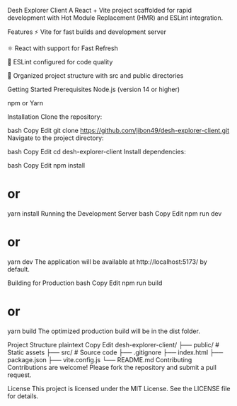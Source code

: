 Desh Explorer Client
A React + Vite project scaffolded for rapid development with Hot Module Replacement (HMR) and ESLint integration.​

Features
⚡ Vite for fast builds and development server

⚛️ React with support for Fast Refresh

🧹 ESLint configured for code quality

📁 Organized project structure with src and public directories​

Getting Started
Prerequisites
Node.js (version 14 or higher)

npm or Yarn​

Installation
Clone the repository:​

bash
Copy
Edit
git clone https://github.com/jibon49/desh-explorer-client.git
Navigate to the project directory:​

bash
Copy
Edit
cd desh-explorer-client
Install dependencies:​

bash
Copy
Edit
npm install
# or
yarn install
Running the Development Server
bash
Copy
Edit
npm run dev
# or
yarn dev
The application will be available at http://localhost:5173/ by default.​

Building for Production
bash
Copy
Edit
npm run build
# or
yarn build
The optimized production build will be in the dist folder.​

Project Structure
plaintext
Copy
Edit
desh-explorer-client/
├── public/             # Static assets
├── src/                # Source code
├── .gitignore
├── index.html
├── package.json
├── vite.config.js
└── README.md
Contributing
Contributions are welcome! Please fork the repository and submit a pull request.​

License
This project is licensed under the MIT License. See the LICENSE file for details.
